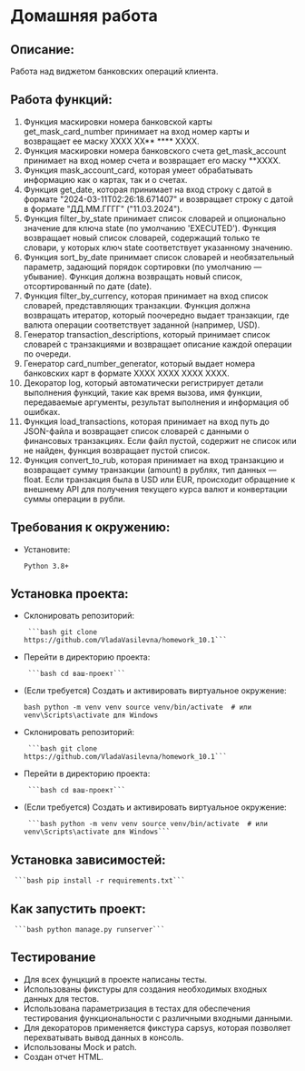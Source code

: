 # Домашняя работа

## Описание:

Работа над виджетом банковских операций клиента.

## Работа функций:

1. Функция маскировки номера банковской карты get_mask_card_number принимает на вход номер карты и возвращает ее маску XXXX XX** **** XXXX.
2. Функция маскировки номера банковского счета get_mask_account принимает на вход номер счета и возвращает его маску **XXXX.
3. Функция mask_account_card, которая умеет обрабатывать информацию как о картах, так и о счетах.
4. Функция get_date, которая принимает на вход строку с датой в формате "2024-03-11T02:26:18.671407" и возвращает строку с датой в формате "ДД.ММ.ГГГГ" ("11.03.2024").
5. Функция filter_by_state принимает список словарей и опционально значение для ключа state (по умолчанию 'EXECUTED').
Функция возвращает новый список словарей, содержащий только те словари, у которых ключ state соответствует указанному значению.
6. Функция sort_by_date принимает список словарей и необязательный параметр, задающий порядок сортировки (по умолчанию — убывание).
Функция должна возвращать новый список, отсортированный по дате (date).
7. Функция filter_by_currency, которая принимает на вход список словарей, представляющих транзакции. Функция должна возвращать итератор, который поочередно выдает транзакции, где валюта операции соответствует заданной (например, USD).
8. Генератор transaction_descriptions, который принимает список словарей с транзакциями и возвращает описание каждой операции по очереди.
9. Генератор card_number_generator, который выдает номера банковских карт в формате XXXX XXXX XXXX XXXX.
10. Декоратор log, который автоматически регистрирует детали выполнения функций, такие как время вызова, имя функции, передаваемые аргументы, результат выполнения и информация об ошибках.
11. Функция load_transactions, которая принимает на вход путь до JSON-файла и возвращает список словарей с данными о финансовых транзакциях. Если файл пустой, содержит не список или не найден, функция возвращает пустой список.
12. Функция convert_to_rub, которая принимает на вход транзакцию и возвращает сумму транзакции (amount) в рублях, тип данных — float. Если транзакция была в USD или EUR, происходит обращение к внешнему API для получения текущего курса валют и конвертации суммы операции в рубли.

## Требования к окружению:

   - Установите:

     ```Python 3.8+```

## Установка проекта:

- Склонировать репозиторий:

       ```bash git clone https://github.com/VladaVasilevna/homework_10.1```

- Перейти в директорию проекта:

       ```bash cd ваш-проект```

- (Если требуется) Создать и активировать виртуальное окружение:

  ```bash python -m venv venv source venv/bin/activate  # или venv\Scripts\activate для Windows```

- Склонировать репозиторий:

       ```bash git clone https://github.com/VladaVasilevna/homework_10.1```

- Перейти в директорию проекта:

       ```bash cd ваш-проект```

- (Если требуется) Создать и активировать виртуальное окружение:

       ```bash python -m venv venv source venv/bin/activate  # или venv\Scripts\activate для Windows```

## Установка зависимостей:

     ```bash pip install -r requirements.txt```



## Как запустить проект:

     ```bash python manage.py runserver```

## Тестирование
- Для всех фунцкций в проекте написаны тесты.
- Использованы фикстуры для создания необходимых входных данных для тестов.
- Использована параметризация в тестах для обеспечения тестирования функциональности с различными входными данными.
- Для декораторов применяется фикстура capsys, которая позволяет перехватывать вывод данных в консоль.
- Использованы Mock и patch.
- Создан отчет HTML.
